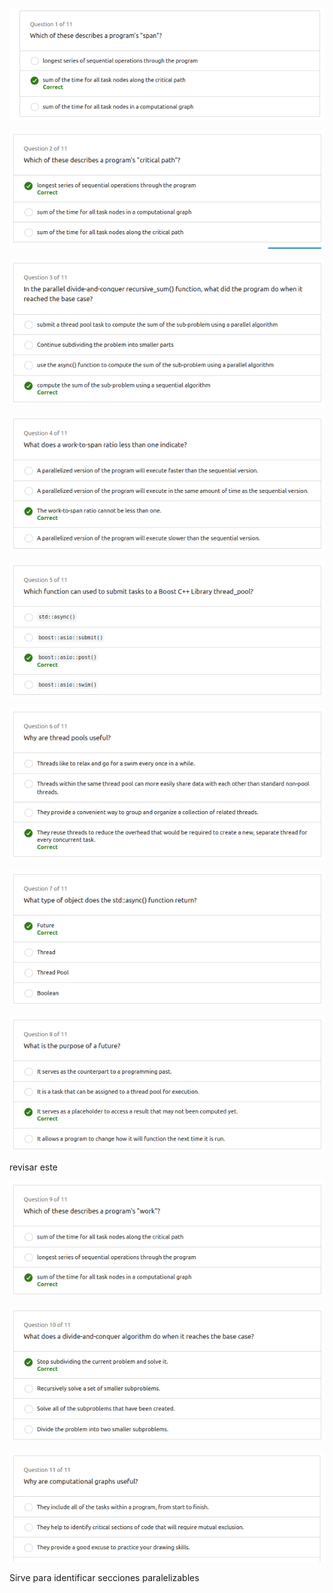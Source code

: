![Alt text](./Images/image-24.png)

![Alt text](./Images/image-25.png)

![Alt text](./Images/image-26.png)

![Alt text](./Images/image-27.png)

![Alt text](./Images/image-28.png)

![Alt text](./Images/image-29.png)

![Alt text](./Images/image-30.png)

![Alt text](./Images/image-31.png)

revisar este

![Alt text](./Images/image-32.png)

![Alt text](./Images/image-33.png)

![Alt text](./Images/image-34.png)

Sirve para identificar secciones paralelizables